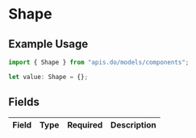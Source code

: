 # Shape

## Example Usage

```typescript
import { Shape } from "apis.do/models/components";

let value: Shape = {};
```

## Fields

| Field       | Type        | Required    | Description |
| ----------- | ----------- | ----------- | ----------- |